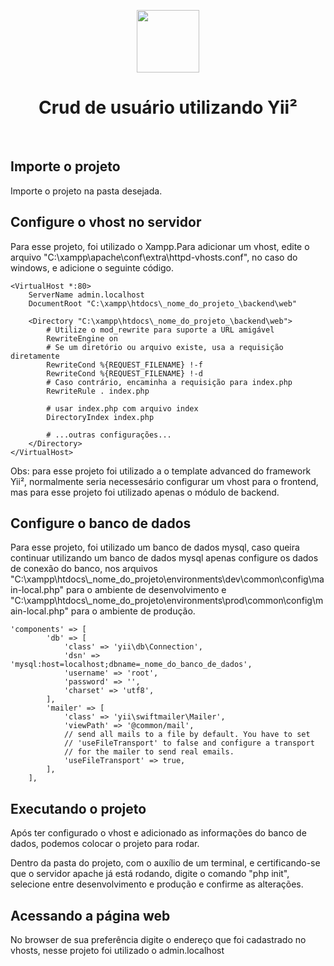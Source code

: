 <p align="center">
    <a href="https://github.com/yiisoft" target="_blank">
        <img src="https://avatars0.githubusercontent.com/u/993323" height="100px">
    </a>
    <h1 align="center">Crud de usuário utilizando Yii²</h1>
    <br>
</p>

<h2>Importe o projeto</h2>
<p>Importe o projeto na pasta desejada.</p>

<h2>Configure o vhost no servidor</h2>
<p>Para esse projeto, foi utilizado o Xampp.Para adicionar um vhost, edite o arquivo "C:\xampp\apache\conf\extra\httpd-vhosts.conf", no caso do windows, e adicione o seguinte código.</p>

```
<VirtualHost *:80>
    ServerName admin.localhost
    DocumentRoot "C:\xampp\htdocs\_nome_do_projeto_\backend\web"
       
    <Directory "C:\xampp\htdocs\_nome_do_projeto_\backend\web">
        # Utilize o mod_rewrite para suporte a URL amigável
        RewriteEngine on
        # Se um diretório ou arquivo existe, usa a requisição diretamente
        RewriteCond %{REQUEST_FILENAME} !-f
        RewriteCond %{REQUEST_FILENAME} !-d
        # Caso contrário, encaminha a requisição para index.php
        RewriteRule . index.php

        # usar index.php com arquivo index
        DirectoryIndex index.php

        # ...outras configurações...
    </Directory>
</VirtualHost>
```

<p>Obs: para esse projeto foi utilizado a o template advanced do framework Yii², normalmente seria necessesário configurar um vhost para o frontend, mas para esse projeto 
foi utilizado apenas o módulo de backend.</p>


<h2>Configure o banco de dados</h2>
<p>Para esse projeto, foi utilizado um banco de dados mysql, caso queira continuar utilizando um banco de dados mysql apenas configure os dados de conexão do banco, 
    nos arquivos "C:\xampp\htdocs\_nome_do_projeto\environments\dev\common\config\main-local.php" para o ambiente de desenvolvimento e "C:\xampp\htdocs\_nome_do_projeto\environments\prod\common\config\main-local.php" para o ambiente de produção.</p>
    
```
'components' => [
        'db' => [
            'class' => 'yii\db\Connection',
            'dsn' => 'mysql:host=localhost;dbname=_nome_do_banco_de_dados',
            'username' => 'root',
            'password' => '',
            'charset' => 'utf8',
        ],
        'mailer' => [
            'class' => 'yii\swiftmailer\Mailer',
            'viewPath' => '@common/mail',
            // send all mails to a file by default. You have to set
            // 'useFileTransport' to false and configure a transport
            // for the mailer to send real emails.
            'useFileTransport' => true,
        ],
    ],
```

<h2>Executando o projeto</h2>

<p>Após ter configurado o vhost e adicionado as informações do banco de dados, podemos colocar o projeto para rodar.</p>

<p>Dentro da pasta do projeto, com o auxílio de um terminal, e certificando-se que o servidor apache já está rodando, digite o comando "php init", selecione entre desenvolvimento e produção e confirme as alterações.</p>

<h2>Acessando a página web</h2>
<p>No browser de sua preferência digite o endereço que foi cadastrado no vhosts, nesse projeto foi utilizado o admin.localhost</p>
